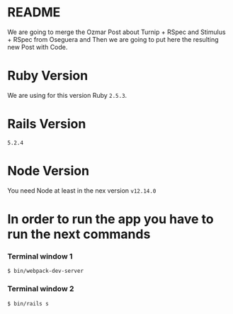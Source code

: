 # README

We are going to merge the Ozmar Post about Turnip + RSpec and Stimulus + RSpec from Oseguera and
Then we are going to put here the resulting new Post with Code.

# Ruby Version
We are using for this version Ruby `2.5.3`.

# Rails Version
`5.2.4`

# Node Version
You need Node at least in the nex version `v12.14.0`

# In order to run the app you have to run  the next commands
### Terminal window 1
`$ bin/webpack-dev-server`

### Terminal window 2
`$ bin/rails s`
